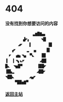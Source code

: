 # 404
**没有找到你想要访问的内容**  

`        　  　▃▆█▇▄▖   `  
` 　 　 　 ▟◤▖　　　◥█▎  `   
`    　 ◢◤　 ▐　　　 　▐▉   `  
` 　 ▗◤　　　▂　▗▖　　▕█▎ `    
` 　◤　▗▅▖◥▄　▀◣　　█▊   `  
` ▐　▕▎◥▖◣◤　　　　◢██   `  
` █◣　◥▅█▀　　　　▐██◤   `  
` ▐█▙▂　　     　◢██◤   `  
` ◥██◣　　　　◢▄◤   `  
`  　　▀██▅▇▀   `  
#### [返回主站](blog.lyfls.top)
